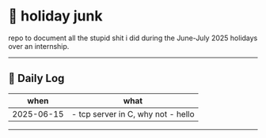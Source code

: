 # 🧃 holiday junk

repo to document all the stupid shit i did during the June-July 2025 holidays over an internship.

---

## 📅 Daily Log

| when       | what |
|------------|------------|
| 2025-06-15 | - tcp server in C, why not - hello
---